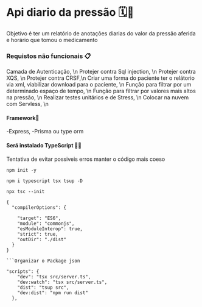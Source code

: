 # Api diario da pressão 🗓️💊
Objetivo é ter um relatório de anotações diarias do valor da pressão aferida e horário que tomou o 
medicamento

### Requistos não funcionais 📋
Camada de Autenticação, \n
Protejer contra Sql injection, \n
Protejer contra XQS, \n
Protejer contra CRSF,\n
Criar uma forma do paciente ter o relátorio via xml, viabilizar download para o paciente, \n
Função para filtrar por um determinado espaço de tempo, \n
Função para filtrar por valores mais altos na pressão, \n
Realizar testes unitários e de Stress, \n
Colocar na nuvem com Servless, \n

#### Framework🥊
-Express,
-Prisma ou type orm


#### Será instalado TypeScript 🏋️‍♂️
Tentativa de evitar possiveis erros 
manter o código mais coeso

```Comandos para instalar
npm init -y

npm i typescript tsx tsup -D

npx tsc --init
```

```Organizar o TS Config
{
  "compilerOptions": {
  
    "target": "ES6",                                  
    "module": "commonjs",                               
    "esModuleInterop": true,                            
    "strict": true,   
    "outDir": "./dist"                                   
  }
}

```Organizar o Package json

"scripts": {
    "dev": "tsx src/server.ts",
    "dev:watch": "tsx src/server.ts",
    "dist": "tsup src",
    "dev:dist": "npm run dist"
  },

```